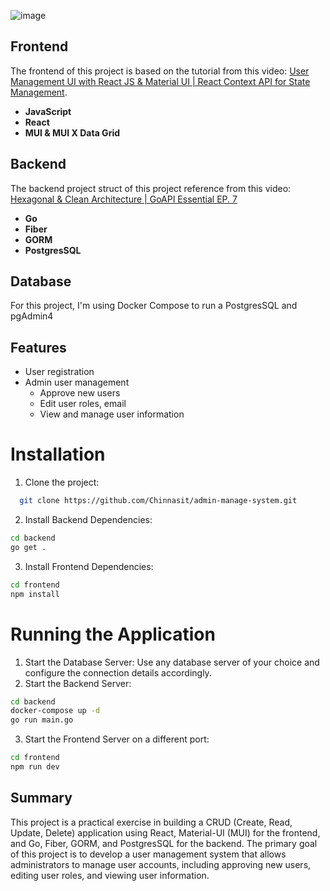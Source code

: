 ![image](https://github.com/Chinnasit/admin-manage-system/assets/76206065/30173f93-bebb-48b5-be05-10af61b6e9c8)

## Frontend
The frontend of this project is based on the tutorial from this video: [User Management UI with React JS & Material UI | React Context API for State Management](https://www.youtube.com/watch?v=KTRFoouGzvY).
- **JavaScript**
- **React**
- **MUI & MUI X Data Grid**

## Backend
The backend project struct of this project reference from this video:
[Hexagonal & Clean Architecture | GoAPI Essential EP. 7](https://www.youtube.com/watch?v=4y_JXPwDuaA)
- **Go**
- **Fiber**
- **GORM**
- **PostgresSQL**

## Database
For this project, I'm using Docker Compose to run a PostgresSQL and pgAdmin4

## Features
- User registration
- Admin user management
   - Approve new users
   - Edit user roles, email
   - View and manage user information

# Installation
1. Clone the project:
```bash
  git clone https://github.com/Chinnasit/admin-manage-system.git
```
2. Install Backend Dependencies:
```bash
cd backend
go get .
   ```
3. Install Frontend Dependencies:
```bash
cd frontend
npm install
```

# Running the Application
1. Start the Database Server:
Use any database server of your choice and configure the connection details accordingly.
3. Start the Backend Server:
```bash
cd backend
docker-compose up -d
go run main.go
```
3. Start the Frontend Server on a different port:
```bash
cd frontend
npm run dev
```

## Summary
This project is a practical exercise in building a CRUD (Create, Read, Update, Delete) application using React, Material-UI (MUI) for the frontend, and Go, Fiber, GORM, and PostgresSQL for the backend.
The primary goal of this project is to develop a user management system that allows administrators to manage user accounts, including approving new users, editing user roles, and viewing user information.
